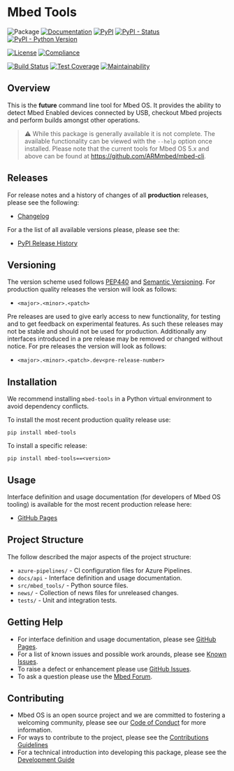 # Mbed Tools

![Package](https://badgen.net/badge/Package/mbed-tools/grey)
[![Documentation](https://badgen.net/badge/Documentation/GitHub%20Pages/blue?icon=github)](https://armmbed.github.io/mbed-tools/api/)
[![PyPI](https://badgen.net/pypi/v/mbed-tools)](https://pypi.org/project/mbed-tools/)
[![PyPI - Status](https://img.shields.io/pypi/status/mbed-tools)](https://pypi.org/project/mbed-tools/)
[![PyPI - Python Version](https://img.shields.io/pypi/pyversions/mbed-tools)](https://pypi.org/project/mbed-tools/)

[![License](https://badgen.net/pypi/license/mbed-tools)](https://github.com/ARMmbed/mbed-tools/blob/master/LICENSE)
[![Compliance](https://badgen.net/badge/License%20Report/compliant/green?icon=libraries)](https://armmbed.github.io/mbed-tools/api/third_party_IP_report.html)

[![Build Status](https://dev.azure.com/mbed-tools/mbed-tools/_apis/build/status/Build%20and%20Release?branchName=master&stageName=CI%20Checkpoint)](https://dev.azure.com/mbed-tools/mbed-tools/_build/latest?definitionId=10&branchName=master)
[![Test Coverage](https://codecov.io/gh/ARMmbed/mbed-tools/branch/master/graph/badge.svg)](https://codecov.io/gh/ARMmbed/mbed-tools)
[![Maintainability](https://api.codeclimate.com/v1/badges/b9fca0e16f7a85da7674/maintainability)](https://codeclimate.com/github/ARMmbed/mbed-tools/maintainability)

## Overview

This is the **future** command line tool for Mbed OS. It provides the ability to detect Mbed Enabled devices connected
by USB, checkout Mbed projects and perform builds amongst other operations.

> :warning: While this package is generally available it is not complete. The available functionality can be viewed with
> the `--help` option once installed. Please note that the current tools for Mbed OS 5.x and above can be found at
> https://github.com/ARMmbed/mbed-cli.

## Releases

For release notes and a history of changes of all **production** releases, please see the following:

- [Changelog](https://github.com/ARMmbed/mbed-tools/blob/master/CHANGELOG.md)

For a the list of all available versions please, please see the:

- [PyPI Release History](https://pypi.org/project/mbed-tools/#history)

## Versioning

The version scheme used follows [PEP440](https://www.python.org/dev/peps/pep-0440/) and
[Semantic Versioning](https://semver.org/). For production quality releases the version will look as follows:

- `<major>.<minor>.<patch>`

Pre releases are used to give early access to new functionality, for testing and to get feedback on experimental
features. As such these releases may not be stable and should not be used for production. Additionally any interfaces
introduced in a pre release may be removed or changed without notice. For pre releases the version will look as
follows:

- `<major>.<minor>.<patch>.dev<pre-release-number>`

## Installation

We recommend installing `mbed-tools` in a Python virtual environment to avoid dependency conflicts.

To install the most recent production quality release use:

```
pip install mbed-tools
```

To install a specific release:

```
pip install mbed-tools==<version>
```

## Usage

Interface definition and usage documentation (for developers of Mbed OS tooling) is available for the most recent
production release here:

- [GitHub Pages](https://armmbed.github.io/mbed-tools/api/)

## Project Structure

The follow described the major aspects of the project structure:

- `azure-pipelines/` - CI configuration files for Azure Pipelines.
- `docs/api` - Interface definition and usage documentation.
- `src/mbed_tools/` - Python source files.
- `news/` - Collection of news files for unreleased changes.
- `tests/` - Unit and integration tests.

## Getting Help

- For interface definition and usage documentation, please see [GitHub Pages](https://armmbed.github.io/mbed-tools/api/).
- For a list of known issues and possible work arounds, please see [Known Issues](KNOWN_ISSUES.md).
- To raise a defect or enhancement please use [GitHub Issues](https://github.com/ARMmbed/mbed-tools/issues).
- To ask a question please use the [Mbed Forum](https://forums.mbed.com/).

## Contributing

- Mbed OS is an open source project and we are committed to fostering a welcoming community, please see our
  [Code of Conduct](https://github.com/ARMmbed/mbed-tools/blob/master/CODE_OF_CONDUCT.md) for more information.
- For ways to contribute to the project, please see the [Contributions Guidelines](https://github.com/ARMmbed/mbed-tools/blob/master/CONTRIBUTING.md)
- For a technical introduction into developing this package, please see the [Development Guide](https://github.com/ARMmbed/mbed-tools/blob/master/DEVELOPMENT.md)
